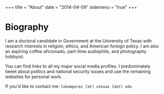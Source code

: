 +++
title = "About"
date = "2014-04-09"
sidemenu = "true"
+++

# Biography

I am a doctoral candidate in Government at the University of Texas with research interests in religion, ethics, and American foreign policy. I am also an aspiring coffee aficionado, part-time audiophile, and photography
hobbyist.

You can find links to all my major social media profiles. I predominately tweet about politics and national security issues and use the remaining websites for personal work.

If you'd like to contact me: ```lukemperez [at] utexas [dot] edu```
